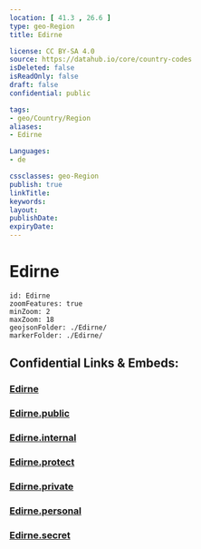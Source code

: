 ```yaml
---
location: [ 41.3 , 26.6 ] 
type: geo-Region
title: Edirne

license: CC BY-SA 4.0
source: https://datahub.io/core/country-codes
isDeleted: false
isReadOnly: false
draft: false
confidential: public

tags:
- geo/Country/Region
aliases:
- Edirne

Languages:
- de

cssclasses: geo-Region
publish: true
linkTitle: 
keywords: 
layout: 
publishDate: 
expiryDate: 
---
```


# Edirne

```leaflet
id: Edirne
zoomFeatures: true 
minZoom: 2 
maxZoom: 18
geojsonFolder: ./Edirne/
markerFolder: ./Edirne/
```


## Confidential Links & Embeds: 

### [Edirne](/_Standards/Earth/Continent/Europe/Europe~East/Turkey/Provinces~Turkey/Edirne.md) 

### [Edirne.public](/_public/Earth/Continent/Europe/Europe~East/Turkey/Provinces~Turkey/Edirne.public.md) 

### [Edirne.internal](/_internal/Earth/Continent/Europe/Europe~East/Turkey/Provinces~Turkey/Edirne.internal.md) 

### [Edirne.protect](/_protect/Earth/Continent/Europe/Europe~East/Turkey/Provinces~Turkey/Edirne.protect.md) 

### [Edirne.private](/_private/Earth/Continent/Europe/Europe~East/Turkey/Provinces~Turkey/Edirne.private.md) 

### [Edirne.personal](/_personal/Earth/Continent/Europe/Europe~East/Turkey/Provinces~Turkey/Edirne.personal.md) 

### [Edirne.secret](/_secret/Earth/Continent/Europe/Europe~East/Turkey/Provinces~Turkey/Edirne.secret.md)

